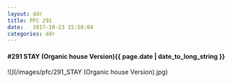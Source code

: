 ```yaml
---
layout: ddr
title: PFC 291
date:   2017-10-23 15:50:04
categories: ddr
---
```


#### **#291** STAY (Organic house Version)<span class="pull-right">{{ page.date | date_to_long_string }}</span>
![](/images/pfc/291_STAY (Organic house Version).jpg)
